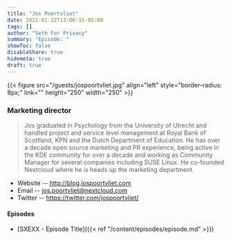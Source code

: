 ```yaml
---
title: "Jos Poortvliet"
date: 2022-01-22T13:06:15-05:00
tags: []
author: "Seth For Privacy"
summary: "Episode: "
showToc: false
disableShare: true
hidemeta: true
draft: true
---
```


{{< figure src="/guests/jospoortvliet.jpg" align="left" style="border-radius: 8px;" link="" height="250" width="250" >}}

### Marketing director

> Jos graduated in Psychology from the University of Utrecht and handled project and service level management at Royal Bank of Scottland, KPN and the Dutch Department of Education. He has over a decade open source marketing and PR experience, being active in the KDE community for over a decade and working as Community Manager for several companies including SUSE Linux. He co-founded Nextcloud where he is heads up the marketing department.

- Website -- http://blog.jospoortvliet.com
- Email -- [jos.poortvliet@nextcloud.com](mailto:jos.poortvliet@nextcloud.com)
- Twitter -- https://twitter.com/jospoortvliet/

#### Episodes

- [SXEXX - Episode Title]({{< ref "/content/episodes/episode.md" >}})
